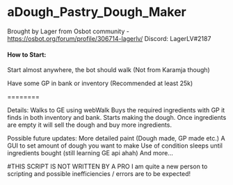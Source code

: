 # aDough_Pastry_Dough_Maker
Brought by Lager from Osbot community - https://osbot.org/forum/profile/306714-lagerlv/
Discord: LagerLV#2187

#### How to Start:

Start almost anywhere, the bot should walk (Not from Karamja though)

Have some GP in bank or inventory (Recommended at least 25k)

========

Details:
Walks to GE using webWalk
Buys the required ingredients with GP it finds in both inventory and bank.
Starts making the dough.
Once ingredients are empty it will sell the dough and buy more ingredients.

Possible future updates:
More detailed paint (Dough made, GP made etc.)
A GUI to set amount of dough you want to make
Use of condition sleeps until ingredients bought (still learning GE api ahah)
And more...

#THIS SCRIPT IS NOT WRITTEN BY A PRO
I am quite a new person to scripting and possible inefficiencies / errors are to be expected!
